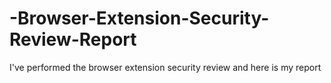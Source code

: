 # -Browser-Extension-Security-Review-Report
I've performed the browser extension security review and here is my report
